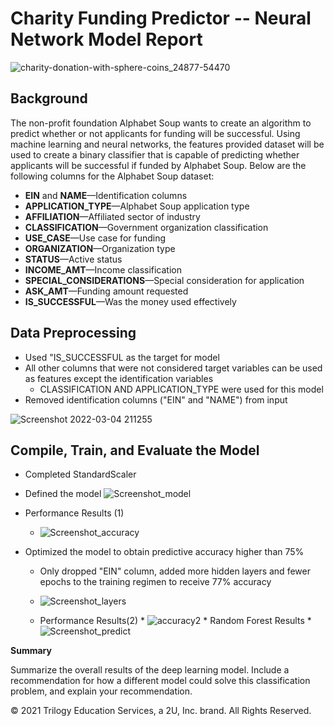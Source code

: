 # Charity Funding Predictor -- Neural Network Model Report
![charity-donation-with-sphere-coins_24877-54470](https://user-images.githubusercontent.com/90159408/156863795-abbdd921-692e-4720-a960-ea88a1978f94.jpg)

## Background

The non-profit foundation Alphabet Soup wants to create an algorithm to predict whether or not applicants for funding will be successful. Using machine learning and neural networks, the features provided dataset will be used to create a binary classifier that is capable of predicting whether applicants will be successful if funded by Alphabet Soup. Below are the following columns for the Alphabet Soup dataset:

* **EIN** and **NAME**—Identification columns
* **APPLICATION_TYPE**—Alphabet Soup application type
* **AFFILIATION**—Affiliated sector of industry
* **CLASSIFICATION**—Government organization classification
* **USE_CASE**—Use case for funding
* **ORGANIZATION**—Organization type
* **STATUS**—Active status
* **INCOME_AMT**—Income classification
* **SPECIAL_CONSIDERATIONS**—Special consideration for application
* **ASK_AMT**—Funding amount requested
* **IS_SUCCESSFUL**—Was the money used effectively

## Data Preprocessing
   
   * Used "IS_SUCCESSFUL as the target for model
   * All other columns that were not considered target variables can be used as features except the identification variables
      * CLASSIFICATION AND APPLICATION_TYPE were used for this model
   * Removed identification columns ("EIN" and "NAME") from input   
 
 ![Screenshot 2022-03-04 211255](https://user-images.githubusercontent.com/90159408/156863789-c1fe7455-ec19-4a4e-a7c3-957e135cf926.png)

## Compile, Train, and Evaluate the Model
   * Completed StandardScaler
   * Defined the model
      ![Screenshot_model](https://user-images.githubusercontent.com/90159408/156864710-f539dbf9-9a59-44b4-9c44-9f581e9146d3.png)
   * Performance Results (1)
     * ![Screenshot_accuracy](https://user-images.githubusercontent.com/90159408/156864730-42ab05b9-4673-489f-bb3b-748f51da06fe.png)

   * Optimized the model to obtain predictive accuracy higher than 75%
      * Only dropped "EIN" column, added more hidden layers and fewer epochs to the training regimen to receive 77% accuracy
      
       * ![Screenshot_layers](https://user-images.githubusercontent.com/90159408/156865263-a7e00064-b8bf-45dd-a715-891fdf433372.png)

      
      * Performance Results(2)
            * ![accuracy2](https://user-images.githubusercontent.com/90159408/156865123-59ce926f-28bb-46ed-a73a-27dbfb8bc16e.png)
    * Random Forest Results
            * ![Screenshot_predict](https://user-images.githubusercontent.com/90159408/156865194-bc541578-ba7b-4a4d-bf38-6d9b949ef70f.png)


**Summary** 

Summarize the overall results of the deep learning model. Include a recommendation for how a different model could solve this classification problem, and explain your recommendation.


© 2021  Trilogy Education Services, a 2U, Inc. brand. All Rights Reserved.	
